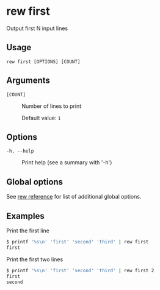 # rew first

Output first N input lines

## Usage

```
rew first [OPTIONS] [COUNT]
```

## Arguments

<dl>
<dt><code>[COUNT]</code></dt>
<dd>

Number of lines to print

Default value: `1`
</dd>
</dl>

## Options

<dl>

<dt><code>-h, --help</code></dt>
<dd>

Print help (see a summary with '-h')
</dd>
</dl>

## Global options

See [rew reference](rew.md#global-options) for list of additional global options.

## Examples

Print the first line

```sh
$ printf '%s\n' 'first' 'second' 'third' | rew first
first
```

Print the first two lines

```sh
$ printf '%s\n' 'first' 'second' 'third' | rew first 2
first
second
```
